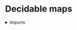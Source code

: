 #  Decidable maps

<details><summary>Imports</summary>
```agda
module foundation.decidable-maps where

open import foundation.equivalences
open import foundation.decidable-equality
open import foundation.decidable-types
open import foundation.dependent-pair-types
open import foundation.fibers-of-maps
open import foundation.functions
open import foundation.functoriality-dependent-pair-types
open import foundation.identity-types
open import foundation.retractions
open import foundation.universe-levels
```
</details>

## Definition

A map is said to be decidable if its fibers are decidable types.

```agda
module _
  {l1 l2 : Level} {A : UU l1} {B : UU l2}
  where

  is-decidable-map : (A → B) → UU (l1 ⊔ l2)
  is-decidable-map f = (y : B) → is-decidable (fib f y)
```

```agda
is-decidable-map-retr :
  {l1 l2 : Level} {A : UU l1} {B : UU l2} → has-decidable-equality B →
  (i : A → B) → retr i → is-decidable-map i
is-decidable-map-retr d i (pair r R) b =
  is-decidable-iff
    ( λ (p : i (r b) ＝ b) → pair (r b) p)
    ( λ t → ap (i ∘ r) (inv (pr2 t)) ∙ (ap i (R (pr1 t)) ∙ pr2 t))
    ( d (i (r b)) b)
```

## Properties

### The map on total spaces induced by a family of decidable embeddings is a decidable embeddings


```agda
module _
  {l1 l2 l3 : Level} {A : UU l1} {B : A → UU l2} {C : A → UU l3}
  where

  is-decidable-map-tot :
    {f : (x : A) → B x → C x} →
    ((x : A) → is-decidable-map (f x)) → is-decidable-map (tot f)
  is-decidable-map-tot {f} H x =
    is-decidable-is-equiv
      ( is-equiv-map-equiv
        ( compute-fib-tot f x))
      ( H (pr1 x) (pr2 x))
```
